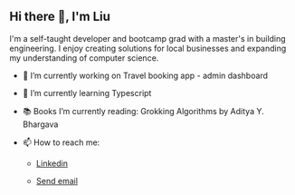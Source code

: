 ## Hi there 👋, I'm Liu

I'm a self-taught developer and bootcamp grad with a master's in building engineering. I enjoy creating solutions for local businesses and expanding my understanding of computer science.

- 🔭 I’m currently working on Travel booking app - admin dashboard
- 🌱 I’m currently learning Typescript 
- 📚 Books I’m currently reading: Grokking Algorithms by Aditya Y. Bhargava
- 📫 How to reach me: <ul>
  <li>  
  <a href="https://www.linkedin.com/in/liuladniak/" target="_blank" rel="noreferrer">Linkedin</a>
  </li> 
  <li>
    
  <a href="mailto:liuladniak@gmail.com">Send email</a>
  </li>
  </ul>
 







